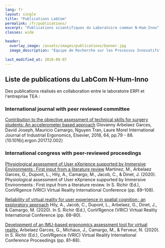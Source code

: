 ```yaml
---
lang: fr
layout: single
title: "Publications LabCom"
permalink: /fr/publications/
excerpt: "Publications scientifiques du Laboratoire commun N-Hum-Inno"
classes: wide

header:
  overlay_image: /assets/images/publications/banner.jpg  
  image_description: "Equipe de Recherche sur les Processus Innovatifs"
  
last_modified_at: 2018-09-07
---
```



## Liste de publications du LabCom N-Hum-Inno


Des publications réalisés en collaboration entre le laboratoire ERPI et l'entreprise TEA :

### International journal with peer reviewed committee
[Contribution to the objective assessment of technical skills for surgery students: An accelerometer based approach](https://www.sciencedirect.com/science/article/abs/pii/S0169814117303244?via%3Dihub)
Giovanny Arbelaez Garces, David Joseph, Mauricio Camargo, Nguyen Tran, Laure Morel
International Journal of Industrial Ergonomics, Elsevier, 2018, 64, pp.79 - 88. ⟨10.1016/j.ergon.2017.12.002⟩

### International congress with peer-reviewed proceedings
[Physiological assessment of User eXprience supported by Immersive Environments : First input from a literature review](https://doi.org/10.20870/IJVR.2020..3316)
Martinez, M., Arbelaez Garces, G., Dupont, L., Hily, A., Camargo, M., Jacob, C., & Dinet, J. (2020). Physiological assessment of User eXprience supported by Immersive Environments : First input from a literature review. In S. Richir (Ed.), ConVRgence (VRIC) Virtual Reality International Conference (pp. 89–108). 

[Reliability of virtual reality for user experience in spatial cognition : an exploratory approach](https://doi.org/10.20870/IJVR.2020..3316)
Hily, A., Jacob, C., Dupont, L., Arbelaez, G., Dinet, J., & Camargo, M. (2020). In S. Richir (Ed.), ConVRgence (VRIC) Virtual Reality International Conference (pp. 68–80). 

[Development of an IMU-based ergonomics assessment tool for virtual reality.](https://doi.org/10.20870/IJVR.2020...3316)
Arbelaez Garces, G., Michaux, J., Camargo, M., & Ferveur, N. (2020).  In S. Richir (Ed.), ConVRgence (VRIC) Virtual Reality International Conference Proceedings (pp. 81–88). 
